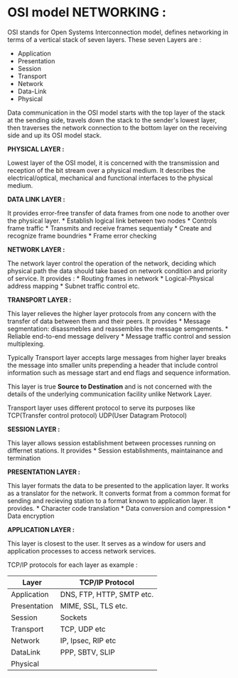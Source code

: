 # OSI model NETWORKING :

OSI stands for Open Systems Interconnection model, defines networking in terms of a vertical stack of seven layers. These seven Layers are :

* Application
* Presentation
* Session
* Transport
* Network
* Data-Link
* Physical

Data communication in the OSI model starts with the top layer of the stack at the sending side, travels down the stack to the sender's lowest layer, then traverses the network connection to the bottom layer on the receiving side and up its OSI model stack.

**PHYSICAL LAYER :**

Lowest layer of the OSI model, it is concerned with the transmission and reception of the bit stream over a physical medium. It describes the electrical/optical, mechanical and functional interfaces to the physical medium.

**DATA LINK LAYER :**

It provides error-free transfer of data frames from one node to another over the physical layer. 
	* Establish logical link between two nodes
	* Controls frame traffic
	* Transmits and receive frames sequentialy
	* Create and recognize frame boundries
	* Frame error checking

**NETWORK LAYER :**

The network layer control the operation of the network, deciding which physical path the data should take based on network condition and priority of service. It provides :
	* Routing frames in network
	* Logical-Physical address mapping
	* Subnet traffic control etc.

**TRANSPORT LAYER :**

This layer relieves the higher layer protocols from any concern with the transfer of data between them and their peers. It provides
	* Message segmentation: disassmebles and reassembles the message semgements.
	* Reliable end-to-end message delivery
	* Message traffic control and session multiplexing.

Typically Transport layer accepts large messages from higher layer breaks the message into smaller units prepending a header that include control information such as message start and end flags and sequence information.

This  layer is true **Source to Destination** and is not concerned with the details of the underlying communication facility unlike Network Layer.

Transport layer uses different protocol to serve its purposes like TCP(Transfer control protocol) UDP(User Datagram Protocol)

**SESSION LAYER :**

This layer allows session establishment between processes running on differnet stations. It provides
	* Session establishments, maintainance and termination

**PRESENTATION LAYER :**

This layer formats the data to be presented to the application layer. It works as a translator for the network. It converts format from a common format for sending and recieving station to a format known to application layer. It provides.
	* Character code translation
	* Data conversion and compression
	* Data encryption

**APPLICATION LAYER :**

This layer is closest to the user. It serves as a window for users and application processes to access network services.

TCP/IP protocols for each layer as example :

Layer | TCP/IP Protocol
---- | ----
Application | DNS, FTP, HTTP, SMTP etc.
Presentation | MIME, SSL, TLS etc.
Session | Sockets
Transport | TCP, UDP etc
Network | IP, Ipsec, RIP etc
DataLink | PPP, SBTV, SLIP
Physical |  